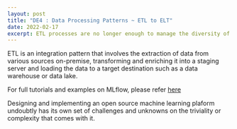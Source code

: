 ```yaml
---
layout: post
title: "DE4 : Data Processing Patterns ~ ETL to ELT"
date: 2022-02-17
excerpt: ETL processes are no longer enough to manage the diversity of data types and ingestion styles of the modern data landscape. Cloud driven ELT patterns enable for greater scalability and elasticity.
---
```




ETL is an integration pattern that involves the extraction of data from various sources on-premise, transforming and enriching it into a staging server and loading the data to a target destination such as a data warehouse or data lake.

For full tutorials and examples on MLflow, please refer [here](https://mlflow.org/docs/latest/tutorials-and-examples/index.html)

Designing and implementing an open source machine learning plaform undoubtly has its own set of challenges and unknowns on the triviality or complexity that comes with it.  

